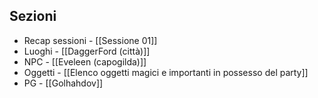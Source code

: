## Sezioni

- Recap sessioni - [[Sessione 01]]
- Luoghi - [[DaggerFord (città)]]
- NPC - [[Eveleen (capogilda)]]
- Oggetti - [[Elenco oggetti magici e importanti in possesso del party]]
- PG - [[Golhahdov]]